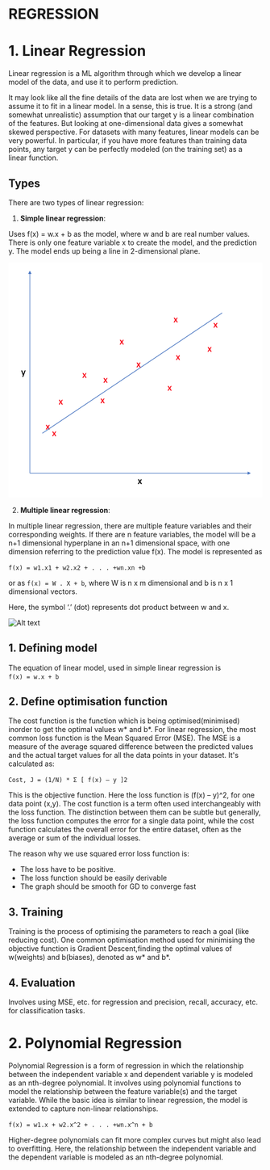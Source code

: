 # REGRESSION

# 1. Linear Regression
Linear regression is a ML algorithm through which we develop a linear model of the data, and use it to perform prediction.

It may look like all the fine details of the data are lost when we are trying to assume it to fit in a linear model. In a sense, this is true. It is a strong (and somewhat unrealistic) assumption that our target y is a linear combination of the features. But looking at one-dimensional data gives a somewhat skewed perspective. For datasets with many features, linear models can be very powerful. In particular, if you have more features than training data points, any target y can be perfectly modeled (on the training set) as a linear function.

## Types
There are two types of linear regression:
1. **Simple linear regression**:

Uses f(x) = w.x + b as the model, where w and b are real number values. There is only one feature variable x to create the model, and the prediction y. The model ends up being a line in 2-dimensional plane.

![Alt text](image-1.png)

2. **Multiple linear regression**:

In multiple linear regression, there are multiple feature variables and their corresponding weights. If there are n feature variables, the model will be a n+1 dimensional hyperplane in an n+1 dimensional space, with one dimension referring to the prediction value f(x).
The model is represented as 

```f(x) = w1.x1 + w2.x2 + . . . +wn.xn +b```

or as ```f(x) = W . X + b```, where W is n x m dimensional and b is n x 1 dimensional vectors. 

Here, the symbol ‘.’ (dot) represents dot product between w and x.

![Alt text](image-2.png)

## 1. Defining model
The equation of linear model, used in simple linear regression is  
```f(x) = w.x + b```

## 2. Define optimisation function
The cost function is the function which is being optimised(minimised) inorder to get the optimal values w* and b*. For linear regression, the most common loss function is the Mean Squared Error (MSE). The MSE is a measure of the average squared difference between the predicted values and the actual target values for all the data points in your dataset. It's calculated as:

```Cost, J = (1/N) * Σ [ f(x) – y ]2```

This is the objective function. Here the loss function is (f(x) – y)^2, for one data point (x,y). The cost function is a term often used interchangeably with the loss function. The distinction between them can be subtle but generally, the loss function computes the error for a single data point, while the cost function calculates the overall error for the entire dataset, often as the average or sum of the individual losses.

The reason why we use squared error loss function is:
- The loss have to be positive. 
- The loss function should be easily derivable
- The graph should be smooth for GD to converge fast
  
## 3. Training
Training is the process of optimising the parameters to reach a goal (like reducing cost). One common optimisation method used for minimising the objective function is Gradient Descent,finding the optimal values of w(weights) and b(biases), denoted as w* and b*.

## 4. Evaluation
Involves using MSE, etc. for regression and precision, recall, accuracy, etc. for classification tasks.

# 2. Polynomial Regression
Polynomial Regression is a form of regression in which the relationship between the independent variable x and dependent variable y is modeled as an nth-degree polynomial. It  involves using polynomial functions to model the relationship between the feature variable(s) and the target variable. While the basic idea is similar to linear regression, the model is extended to capture non-linear relationships.

```f(x) = w1.x + w2.x^2 + . . . +wn.x^n + b ```

Higher-degree polynomials can fit more complex curves but might also lead to overfitting. Here, the relationship between the independent variable and the dependent variable is modeled as an nth-degree polynomial.